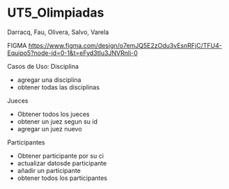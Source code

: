 # UT5_Olimpiadas
Darracq, Fau, Olivera, Salvo, Varela 

FIGMA https://www.figma.com/design/o7emJQ5E2zOdu3vEsnRFjC/TFU4-Equipo5?node-id=0-1&t=eFyd3tIu3JNVRnli-0

Casos de Uso:
Disciplina
- agregar una disciplina
- obtener todas las disciplinas
  
Jueces
- Obtener todos los jueces
- obtener un juez segun su id
- agregar un juez nuevo
  
Participantes
- Obtener participante por su ci
- actualizar datosde participante
- añadir un participante
- obtener todos los participantes

 

